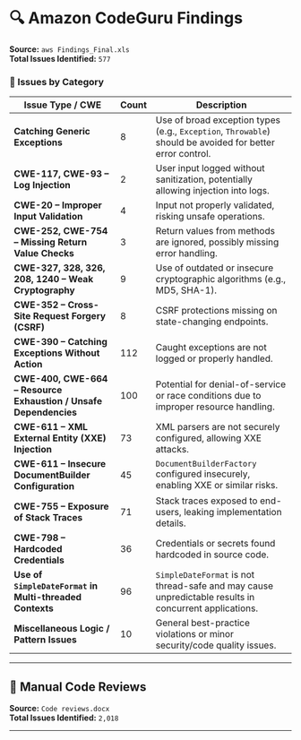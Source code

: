 # 🔍 Amazon CodeGuru Findings

**Source:** `aws Findings_Final.xls`  
**Total Issues Identified:** `577`

### 🚨 Issues by Category

| Issue Type / CWE                                           | Count | Description |
|------------------------------------------------------------|-------|-------------|
| **Catching Generic Exceptions**                            | 8     | Use of broad exception types (e.g., `Exception`, `Throwable`) should be avoided for better error control. |
| **CWE-117, CWE-93 – Log Injection**                        | 2     | User input logged without sanitization, potentially allowing injection into logs. |
| **CWE-20 – Improper Input Validation**                     | 4     | Input not properly validated, risking unsafe operations. |
| **CWE-252, CWE-754 – Missing Return Value Checks**         | 3     | Return values from methods are ignored, possibly missing error handling. |
| **CWE-327, 328, 326, 208, 1240 – Weak Cryptography**       | 9     | Use of outdated or insecure cryptographic algorithms (e.g., MD5, SHA-1). |
| **CWE-352 – Cross-Site Request Forgery (CSRF)**            | 8     | CSRF protections missing on state-changing endpoints. |
| **CWE-390 – Catching Exceptions Without Action**           | 112   | Caught exceptions are not logged or properly handled. |
| **CWE-400, CWE-664 – Resource Exhaustion / Unsafe Dependencies** | 100   | Potential for denial-of-service or race conditions due to improper resource handling. |
| **CWE-611 – XML External Entity (XXE) Injection**          | 73    | XML parsers are not securely configured, allowing XXE attacks. |
| **CWE-611 – Insecure DocumentBuilder Configuration**       | 45    | `DocumentBuilderFactory` configured insecurely, enabling XXE or similar risks. |
| **CWE-755 – Exposure of Stack Traces**                     | 71    | Stack traces exposed to end-users, leaking implementation details. |
| **CWE-798 – Hardcoded Credentials**                        | 36    | Credentials or secrets found hardcoded in source code. |
| **Use of `SimpleDateFormat` in Multi-threaded Contexts**   | 96    | `SimpleDateFormat` is not thread-safe and may cause unpredictable results in concurrent applications. |
| **Miscellaneous Logic / Pattern Issues**                   | 10    | General best-practice violations or minor security/code quality issues. |

---

## 📄 Manual Code Reviews

**Source:** `Code reviews.docx`  
**Total Issues Identified:** `2,018`

---


